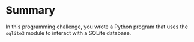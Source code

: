 # Summary

In this programming challenge, you wrote a Python program that uses the `sqlite3` module to interact with a SQLite database.
